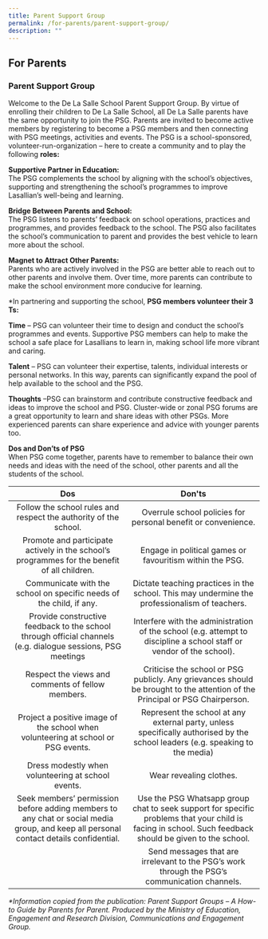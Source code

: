 ```yaml
---
title: Parent Support Group
permalink: /for-parents/parent-support-group/
description: ""
---
```

## For Parents

### Parent Support Group

Welcome to the De La Salle School Parent Support Group. By virtue of enrolling their children to De La Salle School, all De La Salle parents have the same opportunity to join the PSG. Parents are invited to become active members by registering to become a PSG members and then connecting with PSG meetings, activities and events. The PSG is a school-sponsored, volunteer-run-organization – here to create a community and to play the following **roles:**

**Supportive Partner in Education:**<br>
The PSG complements the school by aligning with the school’s objectives, supporting and strengthening the school’s programmes to improve Lasallian’s well-being and learning.

**Bridge Between Parents and School:**<br>
The PSG listens to parents’ feedback on school operations, practices and programmes, and provides feedback to the school. The PSG also facilitates the school’s communication to parent and provides the best vehicle to learn more about the school.

**Magnet to Attract Other Parents:**<br>
Parents who are actively involved in the PSG are better able to reach out to other parents and involve them. Over time, more parents can contribute to make the school environment more conducive for learning.

*In partnering and supporting the school, **PSG members volunteer their 3 Ts:**

**Time** – PSG can volunteer their time to design and conduct the school’s programmes and events. Supportive PSG members can help to make the school a safe place for Lasallians to learn in, making school life more vibrant and caring.

**Talent** – PSG can volunteer their expertise, talents, individual interests or personal networks. In this way, parents can significantly expand the pool of help available to the school and the PSG.

**Thoughts** –PSG can brainstorm and contribute constructive feedback and ideas to improve the school and PSG. Cluster-wide or zonal PSG forums are a great opportunity to learn and share ideas with other PSGs. More experienced parents can share experience and advice with younger parents too.

**Dos and Don’ts of PSG**<br>
When PSG come together, parents have to remember to balance their own needs and ideas with the need of the school, other parents and all the students of the school.

| **Dos** | **Don'ts** |
|:---:|:---:|
| Follow the school rules and respect the authority of the school. | Overrule school policies for personal benefit or convenience. |
| Promote and participate actively in the school’s programmes for the benefit of all children. | Engage in political games or favouritism within the PSG. |
| Communicate with the school on specific needs of the child, if any. | Dictate teaching practices in the school. This may undermine the professionalism of teachers. |
| Provide constructive feedback to the school through official channels (e.g. dialogue sessions, PSG meetings | Interfere with the administration of the school (e.g. attempt to discipline a school staff or vendor of the school). |
| Respect the views and comments of fellow members. | Criticise the school or PSG publicly. Any grievances should be brought to the attention of the Principal or PSG Chairperson. |
| Project a positive image of the school when volunteering at school or PSG events. | Represent the school at any external party, unless specifically authorised by the school leaders (e.g. speaking to the media) |
| Dress modestly when volunteering at school events. | Wear revealing clothes. |
| Seek members’ permission before adding members to any chat or social media group, and keep all personal contact details confidential. | Use the PSG Whatsapp group chat to seek support for specific problems that your child is facing in school. Such feedback should be given to the school. |
|  | Send messages that are irrelevant to the PSG’s work through the PSG’s communication channels. |

_\*Information copied from the publication: Parent Support Groups – A How-to Guide by Parents for Parent. Produced by the Ministry of Education, Engagement and Research Division, Communications and Engagement Group._